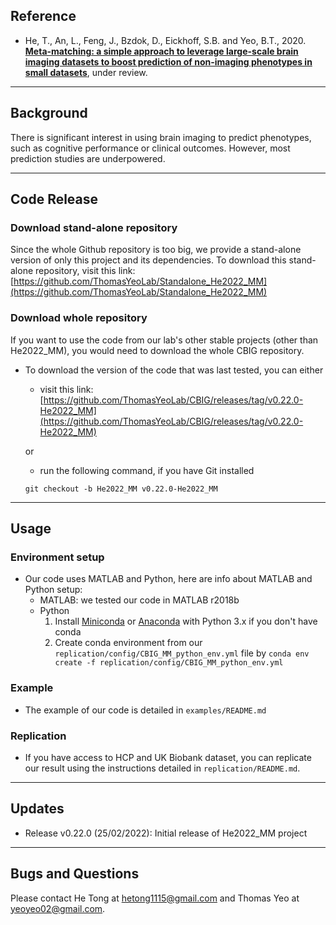 ## Reference

+ He, T., An, L., Feng, J., Bzdok, D., Eickhoff, S.B. and Yeo, B.T., 2020. [**Meta-matching: a simple approach to leverage large-scale brain imaging datasets to boost prediction of non-imaging phenotypes in small datasets**](https://doi.org/10.1101/2020.08.10.245373), under review.

----
## Background

There is significant interest in using brain imaging to predict phenotypes, such as cognitive performance or clinical outcomes. However, most prediction studies are underpowered.

----
## Code Release
### Download stand-alone repository
Since the whole Github repository is too big, we provide a stand-alone version of only this project and its dependencies. To download this stand-alone repository, visit this link: [https://github.com/ThomasYeoLab/Standalone_He2022_MM](https://github.com/ThomasYeoLab/Standalone_He2022_MM)

### Download whole repository
If you want to use the code from our lab's other stable projects (other than He2022_MM), you would need to download the whole CBIG repository.

- To download the version of the code that was last tested, you can either

    - visit this link:
    [https://github.com/ThomasYeoLab/CBIG/releases/tag/v0.22.0-He2022_MM](https://github.com/ThomasYeoLab/CBIG/releases/tag/v0.22.0-He2022_MM)

    or

    - run the following command, if you have Git installed
 
    ```
    git checkout -b He2022_MM v0.22.0-He2022_MM
    ```
----

## Usage
### Environment setup
- Our code uses MATLAB and Python, here are info about MATLAB and Python setup:
	- MATLAB: we tested our code in MATLAB r2018b
	- Python
		1. Install [Miniconda](https://docs.conda.io/en/latest/miniconda.html) or [Anaconda](https://www.anaconda.com/distribution/#download-section) with Python 3.x if you don't have conda
		2. Create conda environment from our `replication/config/CBIG_MM_python_env.yml` file by `conda env create -f replication/config/CBIG_MM_python_env.yml`

### Example
- The example of our code is detailed in `examples/README.md`

### Replication
- If you have access to HCP and UK Biobank dataset, you can replicate our result using the instructions detailed in `replication/README.md`.

----

## Updates
- Release v0.22.0 (25/02/2022): Initial release of He2022_MM project

----

## Bugs and Questions

Please contact He Tong at hetong1115@gmail.com and Thomas Yeo at yeoyeo02@gmail.com.


